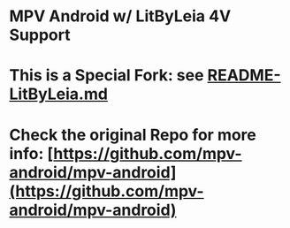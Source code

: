 # MPV Android w/ LitByLeia 4V Support

# This is a Special Fork: see [README-LitByLeia.md](README-LitByLeia.md)

# Check the original Repo for more info: [https://github.com/mpv-android/mpv-android](https://github.com/mpv-android/mpv-android)
